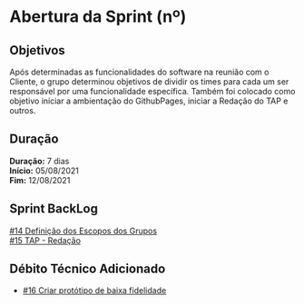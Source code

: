 # Abertura da Sprint (nº)

## Objetivos

Após determinadas as funcionalidades do software na reunião com o Cliente, o grupo determinou objetivos de dividir os times para cada um ser responsável por uma funcionalidade específica. Também foi colocado como objetivo iniciar a ambientação do GithubPages, iniciar a Redação do TAP e outros.

## Duração

**Duração:** 7 dias
<br>
**Início:** 05/08/2021
<br>
**Fim:** 12/08/2021

## Sprint BackLog

[#14 Definição dos Escopos dos Grupos](https://github.com/fga-eps-mds/2021-1-hospitalar/issues/14)
<br>
[#15 TAP - Redação](https://github.com/fga-eps-mds/2021-1-hospitalar/issues/15)
<br>

## Débito Técnico Adicionado

- [#16 Criar protótipo de baixa fidelidade](https://github.com/fga-eps-mds/2021-1-hospitalar/issues/16)
